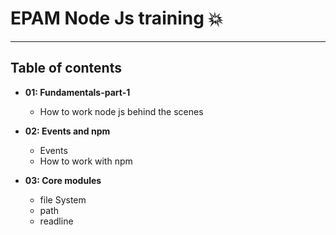 # EPAM Node Js training 💥

---

## Table of contents

- **01: Fundamentals-part-1**
    - How to work node js behind the scenes
    

- **02: Events and npm**
   - Events
   - How to work with npm 


- **03: Core modules**
  - file System
  - path 
  - readline
